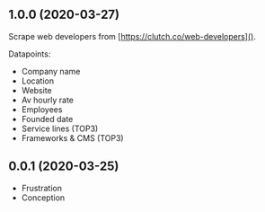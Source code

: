 1.0.0 (2020-03-27)
------------------

Scrape web developers from [https://clutch.co/web-developers]().

Datapoints:
- Company name
- Location
- Website
- Av hourly rate
- Employees
- Founded date
- Service lines (TOP3)
- Frameworks & CMS (TOP3)


0.0.1 (2020-03-25)
------------------

- Frustration
- Conception
